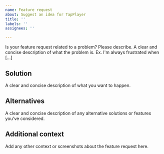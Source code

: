 ```yaml
---
name: Feature request
about: Suggest an idea for TapPlayer
title: ''
labels: ''
assignees: ''

---
```


Is your feature request related to a problem? Please describe. A clear and concise description of what the problem is. Ex. I'm always frustrated when [...]

## Solution
A clear and concise description of what you want to happen.

## Alternatives
A clear and concise description of any alternative solutions or features you've considered.

## Additional context
Add any other context or screenshots about the feature request here.
